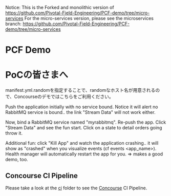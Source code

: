 Notice:
This is the Forked and monolithic version of https://github.com/Pivotal-Field-Engineering/PCF-demo/tree/micro-services
For the micro-services version, please see the microservices branch: https://github.com/Pivotal-Field-Engineering/PCF-demo/tree/micro-services

PCF Demo
=========

# PoCの皆さまへ
manifest.yml.randomを指定することで、randomなホスト名が用意されるので、Concourseのデモではこちらをご利用ください。

Push the application initially with no service bound.
Notice it will alert no RabbitMQ service is bound.. the link "Stream Data" will not work either.

Now, bind a RabbitMQ service named "myrabbitmq". Re-push the app.
Click "Stream Data" and see the fun start. Click on a state to detail orders going throw it.

Additional fun: click "Kill App" and watch the application crashing.. it will show as "crashed" when you visualize events (cf events <app_name>). Health manager will automatically restart the app for you. => makes a good demo, too.

## Concourse CI Pipeline

Please take a look at the [ci](ci/README.md) folder to see the [Concourse](http://concourse.ci/) CI Pipeline.
